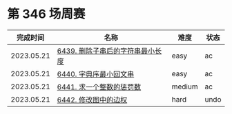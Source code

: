 # 第 346 场周赛

**完成时间**|**名称**|**难度**|**状态**
------------|--------|--------|--------
2023.05.21|[6439. 删除子串后的字符串最小长度](./6439.%20删除子串后的字符串最小长度)|easy|ac
2023.05.21|[6440. 字典序最小回文串](./6440.%20字典序最小回文串)|easy|ac
2023.05.21|[6441. 求一个整数的惩罚数](./6441.%20求一个整数的惩罚数)|medium|ac
2023.05.21|[6442. 修改图中的边权](./6442.%20修改图中的边权)|hard|undo
